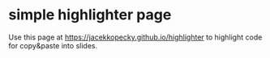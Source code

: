 # simple highlighter page

Use this page at https://jacekkopecky.github.io/highlighter to highlight code for copy&paste into slides.
